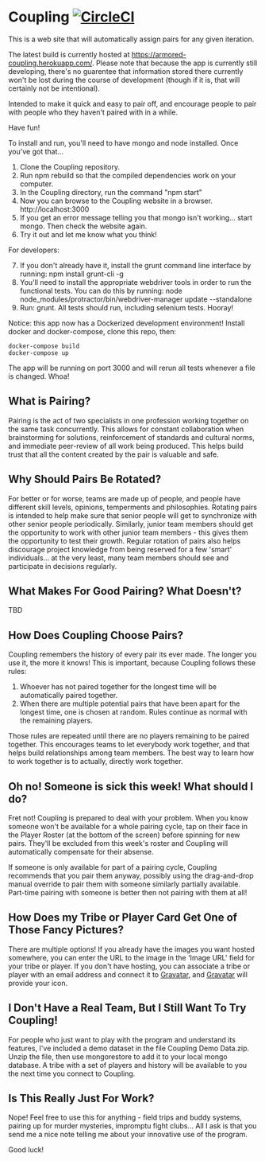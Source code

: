 Coupling [![CircleCI](https://circleci.com/gh/robertfmurdock/Coupling.svg?style=svg)](https://circleci.com/gh/robertfmurdock/Coupling)
========

This is a web site that will automatically assign pairs for any given iteration.

The latest build is currently hosted at https://armored-coupling.herokuapp.com/. Please note that because the app is currently still developing, there's no guarentee that information stored there currently won't be lost during the course of development (though if it is, that will certainly not be intentional).  


Intended to make it quick and easy to pair off, and encourage people to pair with people who they haven't paired with in a while.

Have fun!


To install and run, you'll need to have mongo and node installed. Once you've got that...

1. Clone the Coupling repository.
2. Run npm rebuild so that the compiled dependencies work on your computer.
3. In the Coupling directory, run the command "npm start"
4. Now you can browse to the Coupling website in a browser. http://localhost:3000
5. If you get an error message telling you that mongo isn't working... start mongo. Then check the website again.
6. Try it out and let me know what you think!

For developers:

7. If you don't already have it, install the grunt command line interface by running: npm install grunt-cli -g
8. You'll need to install the appropriate webdriver tools in order to run the functional tests. You can do this by running: node node_modules/protractor/bin/webdriver-manager update --standalone
9. Run: grunt. All tests should run, including selenium tests. Hooray!

Notice: this app now has a Dockerized development environment! Install docker and docker-compose, clone this repo, then:

    docker-compose build
    docker-compose up

The app will be running on port 3000 and will rerun all tests whenever a file is changed. Whoa!

What is Pairing?
----------------
  Pairing is the act of two specialists in one profession working together on the same task concurrently. This allows for constant collaboration when brainstorming for solutions, reinforcement of standards and cultural norms, and immediate peer-review of all work being produced. This helps build trust that all the content created by the pair is valuable and safe.

Why Should Pairs Be Rotated?
----------------------------
  For better or for worse, teams are made up of people, and people have different skill levels, opinions, temperments and philosophies. Rotating pairs is intended to help make sure that senior people will get to synchronize with other senior people periodically. Similarly, junior team members should get the opportunity to work with other junior team members - this gives them the opportunity to test their growth. Regular rotation of pairs also helps discourage project knowledge from being reserved for a few 'smart' individuals... at the very least, many team members should see and participate in decisions regularly.

What Makes For Good Pairing? What Doesn't?
------------------------------------------

TBD


How Does Coupling Choose Pairs?
-------------------------------

Coupling remembers the history of every pair its ever made. The longer you use it, the more it knows! This is important, because Coupling follows these rules:

1. Whoever has not paired together for the longest time will be automatically paired together.
2. When there are multiple potential pairs that have been apart for the longest time, one is chosen at random. Rules continue as normal with the remaining players.

Those rules are repeated until there are no players remaining to be paired together. This encourages teams to let everybody work together, and that helps build relationships among team members. The best way to learn how to work together is to actually, directly work together.

Oh no! Someone is sick this week! What should I do?
---------------------------------------------------

Fret not! Coupling is prepared to deal with your problem. When you know someone won't be available for a whole pairing cycle, tap on their face in the Player Roster (at the bottom of the screen) before spinning for new pairs. They'll be excluded from this week's roster and Coupling will automatically compensate for their absense.

If someone is only available for part of a pairing cycle, Coupling recommends that you pair them anyway, possibly using the drag-and-drop manual override to pair them with someone similarly partially available. Part-time pairing with someone is better then not pairing with them at all!

How Does my Tribe or Player Card Get One of Those Fancy Pictures?
--------------------------------------------------------

There are multiple options! If you already have the images you want hosted somewhere, you can enter the URL to the image in the 'Image URL' field for your tribe or player. If you don't have hosting, you can associate a tribe or player with an email address and connect it to [Gravatar](http://www.gravatar.com), and [Gravatar](http://www.gravatar.com) will provide your icon.


I Don't Have a Real Team, But I Still Want To Try Coupling!
-----------------------------------------------------------

For people who just want to play with the program and understand its features, I've included a demo dataset in the file Coupling Demo Data.zip. Unzip the file, then use mongorestore to add it to your local mongo database. A tribe with a set of players and history will be available to you the next time you connect to Coupling.

Is This Really Just For Work?
-----------------------------

Nope! Feel free to use this for anything - field trips and buddy systems, pairing up for murder mysteries, impromptu fight clubs... All I ask is that you send me a nice note telling me about your innovative use of the program.

Good luck!
